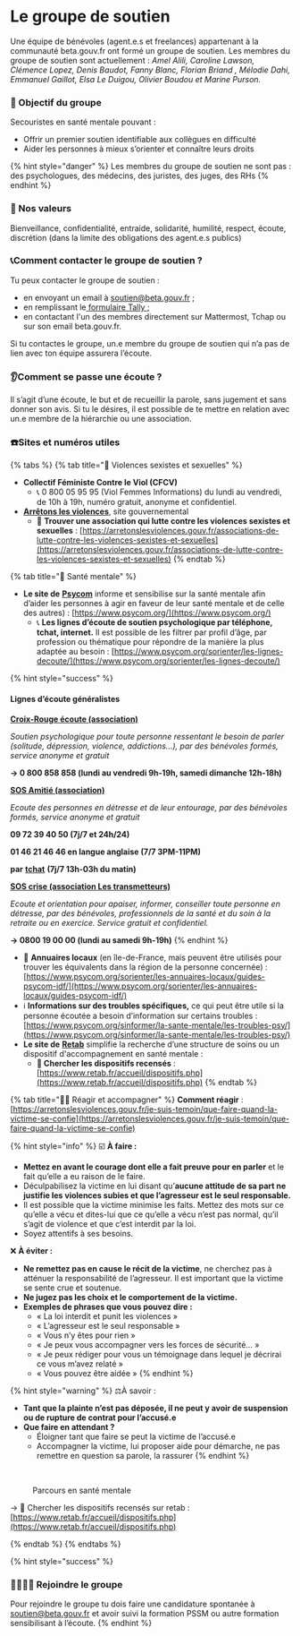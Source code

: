 # Le groupe de soutien

Une équipe de bénévoles (agent.e.s et freelances) appartenant à la communauté beta.gouv.fr ont formé un groupe de soutien. Les membres du groupe de soutien sont actuellement : _Amel Alili, Caroline Lawson, Clémence Lopez, Denis Baudot, Fanny Blanc, Florian Briand , Mélodie Dahi, Emmanuel Gaillot, Elsa Le Duigou, Olivier Boudou et Marine Purson._

### 🎯 Objectif du groupe

Secouristes en santé mentale pouvant :

* Offrir un premier soutien identifiable aux collègues en difficulté
* Aider les personnes à mieux s’orienter et connaître leurs droits

{% hint style="danger" %}
Les membres du groupe de soutien ne sont pas : des psychologues, des médecins, des juristes, des juges, des RHs
{% endhint %}

### 💖 Nos valeurs

Bienveillance, confidentialité, entraide, solidarité, humilité, respect, écoute, discrétion (dans la limite des obligations des agent.e.s publics)

### 📞Comment contacter le groupe de soutien ?

Tu peux contacter le groupe de soutien :&#x20;

* en envoyant un email à [soutien@beta.gouv.fr](mailto:soutien@beta.gouv.fr) ;
* en remplissant le[ formulaire Tally ](https://tally.so/r/w8xAgr);
* en contactant l'un des membres directement sur Mattermost, Tchap ou sur son email beta.gouv.fr.

Si tu contactes le groupe, un.e membre du groupe de soutien qui n’a pas de lien avec ton équipe assurera l’écoute.

### 👂Comment se passe une écoute ?

Il s’agit d’une écoute, le but et de recueillir la parole, sans jugement et sans donner son avis. Si tu le désires, il est possible de te mettre en relation avec un.e membre de la hiérarchie ou une association.

### ☎️Sites et numéros utiles

{% tabs %}
{% tab title="👭 Violences sexistes et sexuelles" %}
* **Collectif Féministe Contre le Viol (CFCV)**
  * 📞 0 800 05 95 95 (Viol Femmes Informations) du lundi au vendredi, de 10h à 19h, numéro gratuit, anonyme et confidentiel.
* [**Arrêtons les violences**](https://arretonslesviolences.gouv.fr), site gouvernemental
  * 🔎 **Trouver une association qui lutte contre les violences sexistes et sexuelles** : [https://arretonslesviolences.gouv.fr/associations-de-lutte-contre-les-violences-sexistes-et-sexuelles](https://arretonslesviolences.gouv.fr/associations-de-lutte-contre-les-violences-sexistes-et-sexuelles)
{% endtab %}

{% tab title="🧠 Santé mentale" %}
* **Le site de** [**Psycom**](https://www.psycom.org) informe et sensibilise sur la santé mentale afin d’aider les personnes à agir en faveur de leur santé mentale et de celle des autres) : [https://www.psycom.org/](https://www.psycom.org/)
  * 📞 **Les lignes d’écoute de soutien psychologique par téléphone, tchat, internet.** Il est possible de les filtrer par profil d’âge, par profession ou thématique pour répondre de la manière la plus adaptée au besoin : [https://www.psycom.org/sorienter/les-lignes-decoute/](https://www.psycom.org/sorienter/les-lignes-decoute/)

{% hint style="success" %}
#### **Lignes d’écoute généralistes**

[**Croix-Rouge écoute (association)**](https://www.croix-rouge.fr/Nos-actions/Action-sociale/Soutien-psychologique-et-isolement-social/Croix-Rouge-Ecoute-service-de-soutien-psychologique-par-telephone)

_Soutien psychologique pour toute personne ressentant le besoin de parler (solitude, dépression, violence, addictions…), par des bénévoles formés, service anonyme et gratuit_

**→ 0 800 858 858 (lundi au vendredi 9h-19h, samedi dimanche 12h-18h)**

[**SOS Amitié (association)**](http://www.sos-amitie.com/)

_Ecoute des personnes en détresse et de leur entourage, par des bénévoles formés, service anonyme et gratuit_

**09 72 39 40 50  (7j/7 et 24h/24)**

**01 46 21 46 46  en langue anglaise (7/7 3PM-11PM)**

**par** [**tchat**](https://www.sos-amitie.com/web/internet/chat) **(7j/7 13h-03h du matin)**

[**SOS crise (association Les transmetteurs)**](https://www.lestransmetteurs.org/soscrise)

_Ecoute et orientation pour apaiser, informer, conseiller toute personne en détresse, par des bénévoles, professionnels de la santé et du soin à la retraite ou en exercice. Service gratuit et confidentiel._

**→ 0800 19 00 00 (lundi au samedi 9h-19h)**
{% endhint %}

* 🔎 **Annuaires locaux** (en île-de-France, mais peuvent être utilisés pour trouver les équivalents dans la région de la personne concernée) : [https://www.psycom.org/sorienter/les-annuaires-locaux/guides-psycom-idf/](https://www.psycom.org/sorienter/les-annuaires-locaux/guides-psycom-idf/)
* ℹ️ **Informations sur des troubles spécifiques,** ce qui peut être utile si la personne écoutée a besoin d’information sur certains troubles : [https://www.psycom.org/sinformer/la-sante-mentale/les-troubles-psy/](https://www.psycom.org/sinformer/la-sante-mentale/les-troubles-psy/)
* **Le site de** [**Retab**](https://www.retab.fr) simplifie la recherche d’une structure de soins ou un dispositif d'accompagnement en santé mentale :
  * **🔎 Chercher les dispositifs recensés** : [https://www.retab.fr/accueil/dispositifs.php](https://www.retab.fr/accueil/dispositifs.php)
{% endtab %}

{% tab title="🤲🏻 Réagir et accompagner" %}
**Comment réagir** : [https://arretonslesviolences.gouv.fr/je-suis-temoin/que-faire-quand-la-victime-se-confie](https://arretonslesviolences.gouv.fr/je-suis-temoin/que-faire-quand-la-victime-se-confie)

{% hint style="info" %}
☑️ **À faire :**

* **Mettez en avant le courage dont elle a fait preuve pour en parler** et le fait qu’elle a eu raison de le faire.
* Déculpabilisez la victime en lui disant qu’**aucune attitude de sa part ne justifie les violences subies et que l’agresseur est le seul responsable.**
* Il est possible que la victime minimise les faits. Mettez des mots sur ce qu’elle a vécu et dites-lui que ce qu’elle a vécu n’est pas normal, qu’il s’agit de violence et que c’est interdit par la loi.
* Soyez attentifs à ses besoins.

❌ **À éviter :**

* **Ne remettez pas en cause le récit de la victime**, ne cherchez pas à atténuer la responsabilité de l’agresseur. Il est important que la victime se sente crue et soutenue.
* **Ne jugez pas les choix et le comportement de la victime.**
* **Exemples de phrases que vous pouvez dire :**
  * « La loi interdit et punit les violences »
  * « L’agresseur est le seul responsable »
  * « Vous n’y êtes pour rien »
  * « Je peux vous accompagner vers les forces de sécurité… »
  * « Je peux rédiger pour vous un témoignage dans lequel je décrirai ce vous m’avez relaté »
  * « Vous pouvez être aidée »
{% endhint %}

{% hint style="warning" %}
⚖️À savoir :

* **Tant que la plainte n’est pas déposée, il ne peut y avoir de suspension ou de rupture de contrat pour l’accusé.e**
* **Que faire en attendant ?**
  * Éloigner tant que faire se peut la victime de l’accusé.e
  * Accompagner la victime, lui proposer aide pour démarche, ne pas remettre en question sa parole, la rassurer
{% endhint %}

<figure><img src="../../../.gitbook/assets/Capture d’écran 2024-11-26 à 10.33.20.png" alt=""><figcaption><p>Parcours en santé mentale</p></figcaption></figure>

→ 🔎 Chercher les dispositifs recensés sur retab : [https://www.retab.fr/accueil/dispositifs.php](https://www.retab.fr/accueil/dispositifs.php)


{% endtab %}
{% endtabs %}



{% hint style="success" %}
### 🙋‍♀️🙋‍♂️ Rejoindre le groupe&#x20;

Pour rejoindre le groupe tu dois faire une candidature spontanée à soutien@beta.gouv.fr  et avoir suivi la formation PSSM ou autre formation sensibilisant à l’écoute.
{% endhint %}



